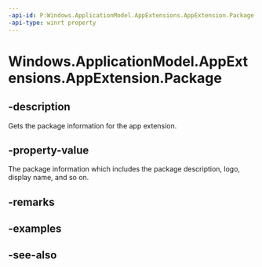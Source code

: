 ```yaml
---
-api-id: P:Windows.ApplicationModel.AppExtensions.AppExtension.Package
-api-type: winrt property
---
```


<!-- Property syntax
public Windows.ApplicationModel.Package Package { get; }
-->

# Windows.ApplicationModel.AppExtensions.AppExtension.Package

## -description
Gets the package information for the app extension.

## -property-value
The package information which includes the package description, logo, display name, and so on.

## -remarks

## -examples

## -see-also
